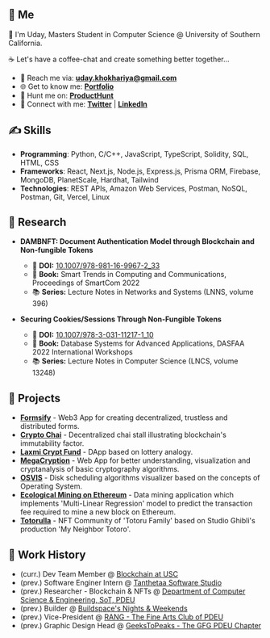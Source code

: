 ## 🦄 Me

👋 I'm Uday, Masters Student in Computer Science @ University of Southern California.

☕ Let's have a coffee-chat and create something better together...

-   📧 Reach me via: **uday.khokhariya@gmail.com**
-   🌐 Get to know me: **[Portfolio](https://read.cv/yupuday)**
-   🧐 Hunt me on: **[ProductHunt](https://www.producthunt.com/@yupuday)**
-   📡 Connect with me: **[Twitter](https://twitter.com/yupuday)** | **[LinkedIn](https://www.linkedin.com/in/yupuday/)**

## ✍️ Skills

-   **Programming**: Python, C/C++, JavaScript, TypeScript, Solidity, SQL, HTML, CSS
-   **Frameworks**: React, Next.js, Node.js, Express.js, Prisma ORM, Firebase, MongoDB, PlanetScale, Hardhat, Tailwind
-   **Technologies**: REST APIs, Amazon Web Services, Postman, NoSQL, Postman, Git, Vercel, Linux


## 🔎 Research

-   **DAMBNFT: Document Authentication Model through Blockchain and Non-fungible Tokens**

    -   🔗 **DOI:** [10.1007/978-981-16-9967-2_33](http://dx.doi.org/10.1007/978-981-16-9967-2_33)
    -   📘 **Book:** Smart Trends in Computing and Communications, Proceedings of SmartCom 2022
    -   📚 **Series:** Lecture Notes in Networks and Systems (LNNS, volume 396)

-   **Securing Cookies/Sessions Through Non-Fungible Tokens**

    -   🔗 **DOI:** [10.1007/978-3-031-11217-1_10](http://dx.doi.org/10.1007/978-3-031-11217-1_10)
    -   📘 **Book:** Database Systems for Advanced Applications, DASFAA 2022 International Workshops
    -   📚 **Series:** Lecture Notes in Computer Science (LNCS, volume 13248)

## 🚀 Projects

-   **[Formsify](https://formsify.vercel.app/)** - Web3 App for creating decentralized, trustless and distributed forms.
-   **[Crypto Chai](https://crypto-chai.vercel.app/)** - Decentralized chai stall illustrating blockchain's immutability factor.
-   **[Laxmi Crypt Fund](https://laxmi-crypt-fund.vercel.app/)** - DApp based on lottery analogy.
-   **[MegaCryption](https://megacryption.vercel.app/)** - Web App for better understanding, visualization and cryptanalysis of basic cryptography algorithms.
-   **[OSVIS](https://osvis.vercel.app/)** - Disk scheduling algorithms visualizer based on the concepts of Operating System.
-   **[Ecological Mining on Ethereum](https://colab.research.google.com/github/githubotoro/ecological-mining-on-ethereum/blob/main/Ecological_Mining_on_Ethereum.ipynb)** - Data mining application which implements 'Multi-Linear Regression' model to predict the transaction fee required to mine a new block on Ethereum.
-   **[Totorulla](https://opensea.io/collection/totorulla)** - NFT Community of 'Totoru Family' based on Studio Ghibli's production 'My Neighbor Totoro'.

## 💼 Work History

-   (curr.) Dev Team Member @ [Blockchain at USC](https://www.blockchainusc.com/)
-   (prev.) Software Enginer Intern @ [Tanthetaa Software Studio](https://www.tanthetaa.com/)
-   (prev.) Researcher - Blockchain & NFTs @ [Department of Computer Science & Engineering, SoT, PDEU](https://sot.pdpu.ac.in/ce-dept.html)
-   (prev.) Builder @ [Buildspace's Nights & Weekends](https://buildspace.so/nights-weekends)
-   (prev.) Vice-President @ [RANG - The Fine Arts Club of PDEU](https://www.instagram.com/rang.pdeu/)
-   (prev.) Graphic Design Head @ [GeeksToPeaks - The GFG PDEU Chapter](https://www.instagram.com/geekstopeaks.pdeu/)
